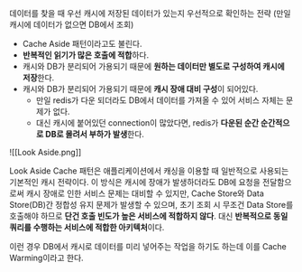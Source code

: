 데이터를 찾을 때 우선 캐시에 저장된 데이터가 있는지 우선적으로 확인하는 전략 (만일 캐시에 데이터가 없으면 DB에서 조회)
- Cache Aside 패턴이라고도 불린다.
- **반복적인 읽기가 많은 호출에 적합**하다.
- 캐시와 DB가 분리되어 가용되기 때문에 **원하는 데이터만 별도로 구성하여 캐시에 저장**한다.
- 캐시와 DB가 분리되어 가용되기 때문에 **캐시 장애 대비 구성**이 되어있다.
	- 만일 redis가 다운 되더라도 DB에서 데이터를 가져올 수 있어 서비스 자체는 문제가 없다.
	- 대신 캐시에 붙어있던 connection이 많았다면, redis가 **다운된 순간 순간적으로 DB로 몰려서 부하가 발생**한다.

![[Look Aside.png]]

Look Aside Cache 패턴은 애플리케이션에서 캐싱을 이용할 때 일반적으로 사용되는 기본적인 캐시 전략이다.
이 방식은 캐시에 장애가 발생하더라도 DB에 요청을 전달함으로써 캐시 장애로 인한 서비스 문제는 대비할 수 있지만, Cache Store와 Data Store(DB)간 정합성 유지 문제가 발생할 수 있으며, 초기 조회 시 무조건 Data Store를 호출해야 하므로 **단건 호출 빈도가 높은 서비스에 적합하지 않다**.
대신 **반복적으로 동일 쿼리를 수행하는 서비스에 적합한 아키텍처**이다.

이런 경우 DB에서 캐시로 데이터를 미리 넣어주는 작업을 하기도 하는데 이를 Cache Warming이라고 한다.